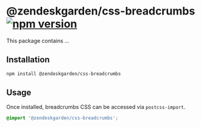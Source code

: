# @zendeskgarden/css-breadcrumbs [![npm version](https://img.shields.io/npm/v/@zendeskgarden/css-breadcrumbs.svg?style=flat-square)](https://www.npmjs.com/package/@zendeskgarden/css-breadcrumbs)


This package contains ...

## Installation

```sh
npm install @zendeskgarden/css-breadcrumbs
```

## Usage

Once installed, breadcrumbs CSS can be accessed via `postcss-import`.

```css
@import '@zendeskgarden/css-breadcrumbs';
```

<!--
  TODO:

  * [ ] Add breadcrumbs to root README table.
  * [ ] Add breadcrumbs to demo `index.html`.
  * [ ] Delete this comment block.
-->
